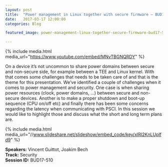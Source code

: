 ```yaml
---
layout: post
title:  "Power management in Linux together with secure firmware – BUD17-510"
date:   2017-03-17 12:00:00
categories: Blog

featured_image: power-management-linux-together-secure-firmware-bud17-510-image.jpeg

---
```


{% include media.html media_url="https://www.youtube.com/embed/MNvTBGNQRDY" %}

On a device it’s not uncommon to share power domains between secure and non-secure side, for example between a TEE and Linux kernel. With that comes some challenges that needs to be taken care of and that is the theme for this presentation. We’ve identified a couple of challenges when it comes to power management and security. One case is when sharing power resources (clock, power domains, …) between secure and non-secure devices. Another is to make a proper shutdown and boot-up sequence (CPU on/off etc) and finally there has been some concerns regarding the latency when communicating with PSCI. In this session we would like to highlight those and discuss what the short and long term plans are.


{% include media.html media_url="//www.slideshare.net/slideshow/embed_code/key/xIRI2KnLUplfd9" %}

**Speakers:** Vincent Guittot, Joakim Bech  
**Track:** Security  
**Session ID:** BUD17-510  
